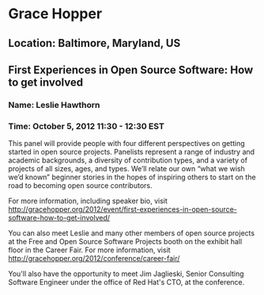 # Grace Hopper
## Location: Baltimore, Maryland, US


## First Experiences in Open Source Software: How to get involved
### Name: Leslie Hawthorn
### Time: October 5, 2012 11:30 - 12:30 EST

This panel will provide people with four different perspectives on getting started in open source projects. Panelists represent a range of industry and academic backgrounds, a diversity of contribution types, and a variety of projects of all sizes, ages, and types. We’ll relate our own “what we wish we’d known” beginner stories in the hopes of inspiring others to start on the road to becoming open source contributors.

For more information, including speaker bio, visit http://gracehopper.org/2012/event/first-experiences-in-open-source-software-how-to-get-involved/

You can also meet Leslie and many other members of open source projects at the Free and Open Source Software Projects booth on the exhibit hall floor in the Career Fair. For more information, visit http://gracehopper.org/2012/conference/career-fair/

You'll also have the opportunity to meet Jim Jaglieski, Senior Consulting Software Engineer under the office of Red Hat's CTO, at the conference.
